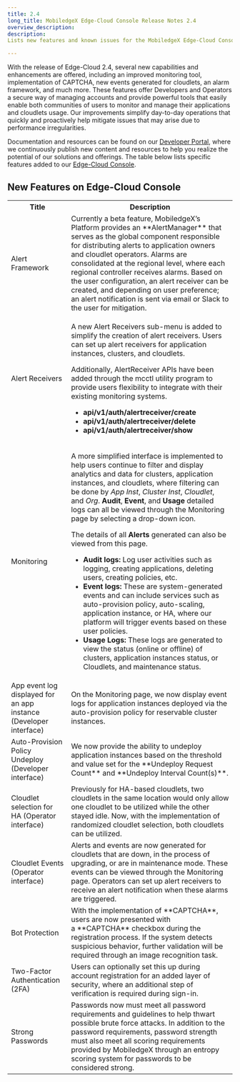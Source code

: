 ```yaml
---
title: 2.4
long_title: MobiledgeX Edge-Cloud Console Release Notes 2.4
overview_description: 
description: 
Lists new features and known issues for the MobiledgeX Edge-Cloud Console.

---
```


With the release of Edge-Cloud 2.4, several new capabilities and enhancements are offered, including an improved monitoring tool, implementation of CAPTCHA, new events generated for cloudlets, an alarm framework, and much more. These features offer Developers and Operators a secure way of managing accounts and provide powerful tools that easily enable both communities of users to monitor and manage their applications and cloudlets usage. Our improvements simplify day-to-day operations that quickly and proactively help mitigate issues that may arise due to performance irregularities.

Documentation and resources can be found on our [Developer Portal](/developer/index.md), where we continuously publish new content and resources to help you realize the potential of our solutions and offerings. The table below lists specific features added to our [Edge-Cloud Console](https://console.mobiledgex.net/site1?pg=0).

## New Features on Edge-Cloud Console

<table>
<tbody>
<tr>
<th>Title</th>
<th>Description</th>
</tr>
<tr>
<td>Alert Framework</td>
<td>Currently a beta feature, MobiledgeX’s Platform provides an **AlertManager** that serves as the global component responsible for distributing alerts to application owners and cloudlet operators. Alarms are consolidated at the regional level, where each regional controller receives alarms. Based on the user configuration, an alert receiver can be created, and depending on user preference; an alert notification is sent via email or Slack to the user for mitigation.</td>
</tr>
<tr>
<td>Alert Receivers</td>
<td colspan="1" rowspan="1">

A new Alert Receivers sub-menu is added to simplify the creation of alert receivers. Users can set up alert receivers for application instances, clusters, and cloudlets.

Additionally, AlertReceiver APIs have been added through the mcctl utility program to provide users flexibility to integrate with their existing monitoring systems.

- **api/v1/auth/alertreceiver/create**
- **api/v1/auth/alertreceiver/delete**
- **api/v1/auth/alertreceiver/show**

</td>
</tr>
<tr>
<td>Monitoring</td>
<td colspan="1" rowspan="1">

A more simplified interface is implemented to help users continue to filter and display analytics and data for clusters, application instances, and cloudlets, where filtering can be done by *App Inst*, *Cluster Inst*, *Cloudlet*, and *Org*. **Audit**, **Event**, and **Usage** detailed logs can all be viewed through the Monitoring page by selecting a drop-down icon.

The details of all **Alerts** generated can also be viewed from this page.

- **Audit logs:** Log user activities such as logging, creating applications, deleting users, creating policies, etc.
- **Event logs:** These are system-generated events and can include services such as auto-provision policy, auto-scaling, application instance, or HA, where our platform will trigger events based on these user policies.
- **Usage Logs:** These logs are generated to view the status (online or offline) of clusters, application instances status, or Cloudlets, and maintenance status.

</td>
</tr>
<tr>
<td>App event log displayed for an app instance (Developer interface)</td>
<td>On the Monitoring page, we now display event logs for application instances deployed via the auto-provision policy for reservable cluster instances.</td>
</tr>
<tr>
<td>Auto-Provision Policy Undeploy (Developer interface)</td>
<td>We now provide the ability to undeploy application instances based on the threshold and value set for the **Undeploy Request Count** and **Undeploy Interval Count(s)**.</td>
</tr>
<tr>
<td>Cloudlet selection for HA (Operator interface)</td>
<td>Previously for HA-based cloudlets, two cloudlets in the same location would only allow one cloudlet to be utilized while the other stayed idle. Now, with the implementation of randomized cloudlet selection, both cloudlets can be utilized.</td>
</tr>
<tr>
<td>Cloudlet Events (Operator interface)</td>
<td>Alerts and events are now generated for cloudlets that are down, in the process of upgrading, or are in maintenance mode. These events can be viewed through the Monitoring page. Operators can set up alert receivers to receive an alert notification when these alarms are triggered.</td>
</tr>
<tr>
<td>Bot Protection</td>
<td>With the implementation of **CAPTCHA**, users are now presented with a **CAPTCHA** checkbox during the registration process. If the system detects suspicious behavior, further validation will be required through an image recognition task.</td>
</tr>
<tr>
<td>Two-Factor Authentication (2FA)</td>
<td>Users can optionally set this up during account registration for an added layer of security, where an additional step of verification is required during sign-in.</td>
</tr>
<tr>
<td>Strong Passwords</td>
<td>Passwords now must meet all password requirements and guidelines to help thwart possible brute force attacks. In addition to the password requirements, password strength must also meet all scoring requirements provided by MobiledgeX through an entropy scoring system for passwords to be considered strong.</td>
</tr>
</tbody>
</table>

